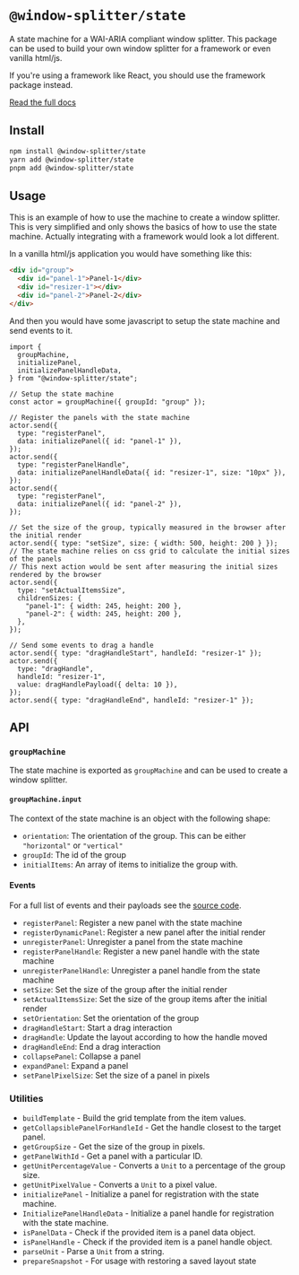 # `@window-splitter/state`

A state machine for a WAI-ARIA compliant window splitter.
This package can be used to build your own window splitter for a framework or even vanilla html/js.

If you're using a framework like React, you should use the framework package instead.

[Read the full docs](https://react-window-splitter-six.vercel.app)

## Install

```bash
npm install @window-splitter/state
yarn add @window-splitter/state
pnpm add @window-splitter/state
```

## Usage

This is an example of how to use the machine to create a window splitter.
This is very simplified and only shows the basics of how to use the state machine.
Actually integrating with a framework would look a lot different.

In a vanilla html/js application you would have something like this:

```html
<div id="group">
  <div id="panel-1">Panel-1</div>
  <div id="resizer-1"></div>
  <div id="panel-2">Panel-2</div>
</div>
```

And then you would have some javascript to setup the state machine and send events to it.

```tsx
import {
  groupMachine,
  initializePanel,
  initializePanelHandleData,
} from "@window-splitter/state";

// Setup the state machine
const actor = groupMachine({ groupId: "group" });

// Register the panels with the state machine
actor.send({
  type: "registerPanel",
  data: initializePanel({ id: "panel-1" }),
});
actor.send({
  type: "registerPanelHandle",
  data: initializePanelHandleData({ id: "resizer-1", size: "10px" }),
});
actor.send({
  type: "registerPanel",
  data: initializePanel({ id: "panel-2" }),
});

// Set the size of the group, typically measured in the browser after the initial render
actor.send({ type: "setSize", size: { width: 500, height: 200 } });
// The state machine relies on css grid to calculate the initial sizes of the panels
// This next action would be sent after measuring the initial sizes rendered by the browser
actor.send({
  type: "setActualItemsSize",
  childrenSizes: {
    "panel-1": { width: 245, height: 200 },
    "panel-2": { width: 245, height: 200 },
  },
});

// Send some events to drag a handle
actor.send({ type: "dragHandleStart", handleId: "resizer-1" });
actor.send({
  type: "dragHandle",
  handleId: "resizer-1",
  value: dragHandlePayload({ delta: 10 }),
});
actor.send({ type: "dragHandleEnd", handleId: "resizer-1" });
```

## API

### `groupMachine`

The state machine is exported as `groupMachine` and can be used to create a window splitter.

#### `groupMachine.input`

The context of the state machine is an object with the following shape:

- `orientation`: The orientation of the group. This can be either `"horizontal"` or `"vertical"`
- `groupId`: The id of the group
- `initialItems`: An array of items to initialize the group with.

#### Events

For a full list of events and their payloads see the [source code](https://github.com/hipstersmoothie/window-splitter/blob/main/packages/state/src/index.ts).

- `registerPanel`: Register a new panel with the state machine
- `registerDynamicPanel`: Register a new panel after the initial render
- `unregisterPanel`: Unregister a panel from the state machine
- `registerPanelHandle`: Register a new panel handle with the state machine
- `unregisterPanelHandle`: Unregister a panel handle from the state machine
- `setSize`: Set the size of the group after the initial render
- `setActualItemsSize`: Set the size of the group items after the initial render
- `setOrientation`: Set the orientation of the group
- `dragHandleStart`: Start a drag interaction
- `dragHandle`: Update the layout according to how the handle moved
- `dragHandleEnd`: End a drag interaction
- `collapsePanel`: Collapse a panel
- `expandPanel`: Expand a panel
- `setPanelPixelSize`: Set the size of a panel in pixels

### Utilities

- `buildTemplate` - Build the grid template from the item values.
- `getCollapsiblePanelForHandleId` - Get the handle closest to the target panel.
- `getGroupSize` - Get the size of the group in pixels.
- `getPanelWithId` - Get a panel with a particular ID.
- `getUnitPercentageValue` - Converts a `Unit` to a percentage of the group size.
- `getUnitPixelValue` - Converts a `Unit` to a pixel value.
- `initializePanel` - Initialize a panel for registration with the state machine.
- `InitializePanelHandleData` - Initialize a panel handle for registration with the state machine.
- `isPanelData` - Check if the provided item is a panel data object.
- `isPanelHandle` - Check if the provided item is a panel handle object.
- `parseUnit` - Parse a `Unit` from a string.
- `prepareSnapshot` - For usage with restoring a saved layout state
